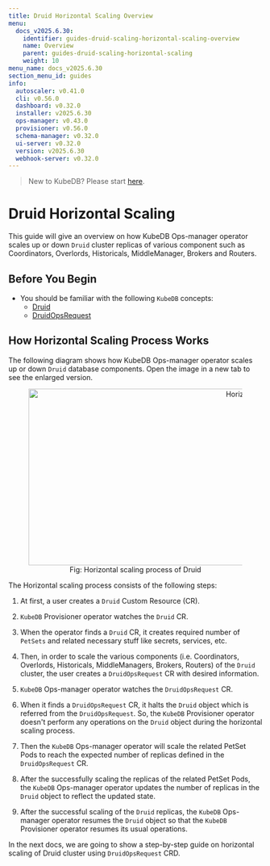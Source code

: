 ```yaml
---
title: Druid Horizontal Scaling Overview
menu:
  docs_v2025.6.30:
    identifier: guides-druid-scaling-horizontal-scaling-overview
    name: Overview
    parent: guides-druid-scaling-horizontal-scaling
    weight: 10
menu_name: docs_v2025.6.30
section_menu_id: guides
info:
  autoscaler: v0.41.0
  cli: v0.56.0
  dashboard: v0.32.0
  installer: v2025.6.30
  ops-manager: v0.43.0
  provisioner: v0.56.0
  schema-manager: v0.32.0
  ui-server: v0.32.0
  version: v2025.6.30
  webhook-server: v0.32.0
---
```


> New to KubeDB? Please start [here](/docs/v2025.6.30/README).

# Druid Horizontal Scaling

This guide will give an overview on how KubeDB Ops-manager operator scales up or down `Druid` cluster replicas of various component such as Coordinators, Overlords, Historicals, MiddleManager, Brokers and Routers.

## Before You Begin

- You should be familiar with the following `KubeDB` concepts:
    - [Druid](/docs/v2025.6.30/guides/druid/concepts/druid)
    - [DruidOpsRequest](/docs/v2025.6.30/guides/druid/concepts/druidopsrequest)

## How Horizontal Scaling Process Works

The following diagram shows how KubeDB Ops-manager operator scales up or down `Druid` database components. Open the image in a new tab to see the enlarged version.

<figure align="center">
  <img alt="Horizontal scaling process of Druid" src="/docs/v2025.6.30/guides/druid/scaling/horizontal-scaling/images/dr-horizontal-scaling.png" width="1000" height="350">
  <figcaption align="center">Fig: Horizontal scaling process of Druid</figcaption>
</figure>

The Horizontal scaling process consists of the following steps:

1. At first, a user creates a `Druid` Custom Resource (CR).

2. `KubeDB` Provisioner  operator watches the `Druid` CR.

3. When the operator finds a `Druid` CR, it creates required number of `PetSets` and related necessary stuff like secrets, services, etc.

4. Then, in order to scale the various components (i.e. Coordinators, Overlords, Historicals, MiddleManagers, Brokers, Routers) of the `Druid` cluster, the user creates a `DruidOpsRequest` CR with desired information.

5. `KubeDB` Ops-manager operator watches the `DruidOpsRequest` CR.

6. When it finds a `DruidOpsRequest` CR, it halts the `Druid` object which is referred from the `DruidOpsRequest`. So, the `KubeDB` Provisioner  operator doesn't perform any operations on the `Druid` object during the horizontal scaling process.

7. Then the `KubeDB` Ops-manager operator will scale the related PetSet Pods to reach the expected number of replicas defined in the `DruidOpsRequest` CR.

8. After the successfully scaling the replicas of the related PetSet Pods, the `KubeDB` Ops-manager operator updates the number of replicas in the `Druid` object to reflect the updated state.

9. After the successful scaling of the `Druid` replicas, the `KubeDB` Ops-manager operator resumes the `Druid` object so that the `KubeDB` Provisioner  operator resumes its usual operations.

In the next docs, we are going to show a step-by-step guide on horizontal scaling of Druid cluster using `DruidOpsRequest` CRD.